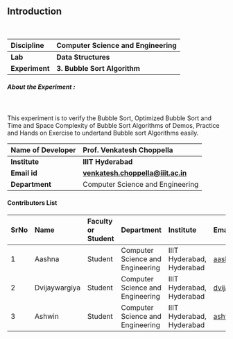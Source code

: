 ## Introduction 


<br>

<b>Discipline | <b> Computer Science and Engineering
:--|:--|
<b> Lab | <b> Data Structures
<b> Experiment|     <b> 3. Bubble Sort Algorithm

<h5> About the Experiment : </h5> <br>

This experiment is to verify the Bubble Sort, Optimized Bubble Sort and Time and Space Complexity of Bubble Sort Algorithms of Demos, Practice and Hands on Exercise to undertand Bubble sort Algorithms easily.  

<b>Name of Developer | <b> Prof. Venkatesh Choppella
:--|:--|
<b> Institute | <b> IIIT Hyderabad
<b> Email id|     <b> venkatesh.choppella@iiit.ac.in
<b> Department | Computer Science and Engineering

#### Contributors List

SrNo | Name | Faculty or Student | Department| Institute | Email id
:--|:--|:--|:--|:--|:--|
1 | Aashna | Student | Computer Science and Engineering | IIIT Hyderabad, Hyderabad | aashna.jena@research.iiit.ac.in 
2 | Dvijaywargiya | Student| Computer Science and Engineering | IIIT Hyderabad, Hyderabad | dvijaywargiya@gmail.com 
3 | Ashwin | Student | Computer Science and Engineering | IIIT Hyderabad, Hyderabad | ashwin05k@gmail.com



<br>
